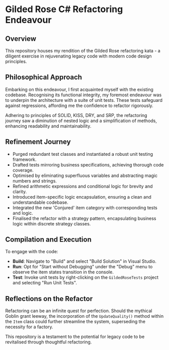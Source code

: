 # Gilded Rose C# Refactoring Endeavour

## Overview
This repository houses my rendition of the Gilded Rose refactoring kata - a diligent exercise in rejuvenating legacy code with modern code design principles.

## Philosophical Approach
Embarking on this endeavour, I first acquainted myself with the existing codebase. Recognising its functional integrity, my foremost endeavour was to underpin the architecture with a suite of unit tests. These tests safeguard against regressions, affording me the confidence to refactor rigorously.

Adhering to principles of SOLID, KISS, DRY, and SRP, the refactoring journey saw a diminution of nested logic and a simplification of methods, enhancing readability and maintainability.

## Refinement Journey
- Purged redundant test classes and instantiated a robust unit testing framework.
- Drafted tests mirroring business specifications, achieving thorough code coverage.
- Optimised by eliminating superfluous variables and abstracting magic numbers and strings.
- Refined arithmetic expressions and conditional logic for brevity and clarity.
- Introduced item-specific logic encapsulation, ensuring a clean and understandable codebase.
- Integrated the new 'Conjured' item category with corresponding tests and logic.
- Finalised the refactor with a strategy pattern, encapsulating business logic within discrete strategy classes.

## Compilation and Execution
To engage with the code:
- **Build**: Navigate to "Build" and select "Build Solution" in Visual Studio.
- **Run**: Opt for "Start without Debugging" under the "Debug" menu to observe the item states transition in the console.
- **Test**: Invoke unit tests by right-clicking on the `GildedRoseTests` project and selecting "Run Unit Tests".

## Reflections on the Refactor
Refactoring can be an infinite quest for perfection. Should the mythical Goblin grant leeway, the incorporation of the `UpdateQuality()` method within the `Item` class could further streamline the system, superseding the necessity for a factory.

This repository is a testament to the potential for legacy code to be revitalised through thoughtful refactoring.
